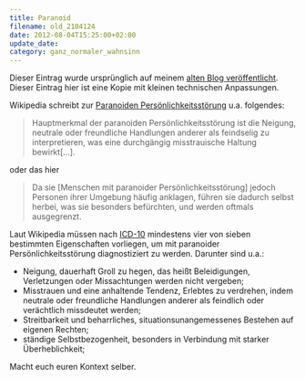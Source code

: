 ```yaml
---
title: Paranoid
filename: old_2104124
date: 2012-08-04T15:25:00+02:00
update_date:
category: ganz_normaler_wahnsinn
---
```

Dieser Eintrag wurde ursprünglich auf meinem [alten Blog veröffentlicht](https://stu.blogger.de/stories/2104124/). Dieser Eintrag hier ist eine Kopie mit kleinen technischen Anpassungen.

Wikipedia schreibt zur [Paranoiden Persönlichkeitsstörung](http://de.wikipedia.org/wiki/Paranoide_Persönlichkeitsstörung) u.a. folgendes:

> Hauptmerkmal der paranoiden Persönlichkeitsstörung ist die Neigung, neutrale oder freundliche Handlungen anderer als feindselig zu interpretieren, was eine durchgängig misstrauische Haltung bewirkt[…].

oder das hier

> Da sie [Menschen mit paranoider Persönlichkeitsstörung] jedoch Personen ihrer Umgebung häufig anklagen, führen sie dadurch selbst herbei, was sie besonders befürchten, und werden oftmals ausgegrenzt.

Laut Wikipedia müssen nach [ICD-10](http://de.wikipedia.org/wiki/ICD-10) mindestens vier von sieben bestimmten Eigenschaften vorliegen, um mit paranoider Persönlichkeitsstörung diagnostiziert zu werden. Darunter sind u.a.:

- Neigung, dauerhaft Groll zu hegen, das heißt Beleidigungen, Verletzungen oder Missachtungen werden nicht vergeben;
- Misstrauen und eine anhaltende Tendenz, Erlebtes zu verdrehen, indem neutrale oder freundliche Handlungen anderer als feindlich oder verächtlich missdeutet werden;
- Streitbarkeit und beharrliches, situationsunangemessenes Bestehen auf eigenen Rechten;
- ständige Selbstbezogenheit, besonders in Verbindung mit starker Überheblichkeit;

Macht euch euren Kontext selber.
